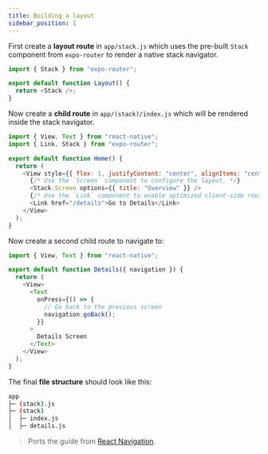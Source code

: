 ```yaml
---
title: Building a layout
sidebar_position: 1
---
```


First create a **layout route** in `app/stack.js` which uses the pre-built `Stack` component from `expo-router` to render a native stack navigator.

```js title=app/(stack).js
import { Stack } from "expo-router";

export default function Layout() {
  return <Stack />;
}
```

Now create a **child route** in `app/(stack)/index.js` which will be rendered inside the stack navigator.

```js title=app/(stack)/index.js
import { View, Text } from "react-native";
import { Link, Stack } from "expo-router";

export default function Home() {
  return (
    <View style={{ flex: 1, justifyContent: "center", alignItems: "center" }}>
      {/* Use the `Screen` component to configure the layout. */}
      <Stack.Screen options={{ title: "Overview" }} />
      {/* Use the `Link` component to enable optimized client-side routing. */}
      <Link href="/details">Go to Details</Link>
    </View>
  );
}
```

Now create a second child route to navigate to:

```js title=app/(stack)/details.js
import { View, Text } from "react-native";

export default function Details({ navigation }) {
  return (
    <View>
      <Text
        onPress={() => {
          // Go back to the previous screen
          navigation.goBack();
        }}
      >
        Details Screen
      </Text>
    </View>
  );
}
```

The final **file structure** should look like this:

```bash title="File System"
app
├─ (stack).js
├─ (stack)
│  ├─ index.js
│  ├─ details.js
```

> Ports the guide from [React Navigation](https://reactnavigation.org/docs/hello-react-navigation).

